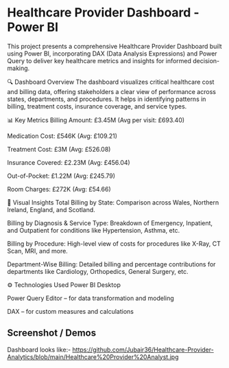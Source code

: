 # Healthcare Provider Dashboard - Power BI
This project presents a comprehensive Healthcare Provider Dashboard built using Power BI, incorporating DAX (Data Analysis Expressions) and Power Query to deliver key healthcare metrics and insights for informed decision-making.

🔍 Dashboard Overview
The dashboard visualizes critical healthcare cost and billing data, offering stakeholders a clear view of performance across states, departments, and procedures. It helps in identifying patterns in billing, treatment costs, insurance coverage, and service types.

📊 Key Metrics
Billing Amount: £3.45M (Avg per visit: £693.40)

Medication Cost: £546K (Avg: £109.21)

Treatment Cost: £3M (Avg: £526.08)

Insurance Covered: £2.23M (Avg: £456.04)

Out-of-Pocket: £1.22M (Avg: £245.79)

Room Charges: £272K (Avg: £54.66)

📍 Visual Insights
Total Billing by State: Comparison across Wales, Northern Ireland, England, and Scotland.

Billing by Diagnosis & Service Type: Breakdown of Emergency, Inpatient, and Outpatient for conditions like Hypertension, Asthma, etc.

Billing by Procedure: High-level view of costs for procedures like X-Ray, CT Scan, MRI, and more.

Department-Wise Billing: Detailed billing and percentage contributions for departments like Cardiology, Orthopedics, General Surgery, etc.

⚙️ Technologies Used
Power BI Desktop

Power Query Editor – for data transformation and modeling

DAX – for custom measures and calculations

## Screenshot / Demos
Dashboard looks like:-  https://github.com/Jubair36/Healthcare-Provider-Analytics/blob/main/Healthcare%20Provider%20Analyst.jpg
